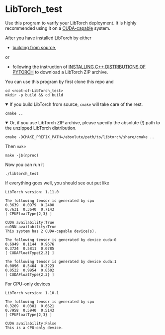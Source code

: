 # LibTorch_test

Use this program to varify your LibTorch deployment. It is highly recommended using it on a [CUDA-capable](https://developer.nvidia.com/cuda-zone) system.

After you have installed LibTorch by either

* [building from source](https://github.com/pytorch/pytorch/blob/master/docs/libtorch.rst#libtorch-c-only),

or

* following the instruction of [INSTALLING C++ DISTRIBUTIONS OF PYTORCH](https://pytorch.org/cppdocs/installing.html) to download a LibTorch ZIP archive.

You can use this program by first clone this repo and

    cd <root-of-LibTorch_test>
    mkdir -p build && cd build

<details open>
  <summary>If you build LibTorch from source, <code>cmake</code> will take care of the rest.</summary>

    cmake ..
</details>

<details open>
  <summary>Or, if you use LibTorch ZIP archive, please specify the absolute (!) path to the unzipped LibTorch distribution.</summary>

    cmake -DCMAKE_PREFIX_PATH=/absolute/path/to/libtorch/share/cmake ..
</details>

Then `make`

    make -j$(nproc)

Now you can run it

    ./libtorch_test

If everything goes well, you should see out put like

    LibTorch version: 1.11.0

    The following tensor is generated by cpu
    0.3639  0.0979  0.2400
    0.7631  0.3640  0.7143
    [ CPUFloatType{2,3} ]

    CUDA availability:True
    cuDNN availability:True
    This system has 2 CUDA-capable device(s).

    The following tensor is generated by device cuda:0
    0.6949  0.1144  0.9676
    0.3724  0.5811  0.0785
    [ CUDAFloatType{2,3} ]

    The following tensor is generated by device cuda:1
    0.0096  0.5464  0.3223
    0.0522  0.9954  0.8502
    [ CUDAFloatType{2,3} ]

For CPU-only devices

    LibTorch version: 1.10.1

    The following tensor is generated by cpu
    0.3269  0.0381  0.6621
    0.7958  0.5940  0.5143
    [ CPUFloatType{2,3} ]

    CUDA availability:False
    This is a CPU-only device.
